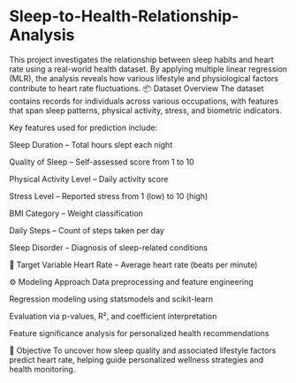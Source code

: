 # Sleep-to-Health-Relationship-Analysis
This project investigates the relationship between sleep habits and heart rate using a real-world health dataset. By applying multiple linear regression (MLR), the analysis reveals how various lifestyle and physiological factors contribute to heart rate fluctuations.
📦 Dataset Overview
The dataset contains records for individuals across various occupations, with features that span sleep patterns, physical activity, stress, and biometric indicators.

Key features used for prediction include:

Sleep Duration – Total hours slept each night

Quality of Sleep – Self-assessed score from 1 to 10

Physical Activity Level – Daily activity score

Stress Level – Reported stress from 1 (low) to 10 (high)

BMI Category – Weight classification

Daily Steps – Count of steps taken per day

Sleep Disorder – Diagnosis of sleep-related conditions

🎯 Target Variable
Heart Rate – Average heart rate (beats per minute)

⚙️ Modeling Approach
Data preprocessing and feature engineering

Regression modeling using statsmodels and scikit-learn

Evaluation via p-values, R², and coefficient interpretation

Feature significance analysis for personalized health recommendations

🎯 Objective
To uncover how sleep quality and associated lifestyle factors predict heart rate, helping guide personalized wellness strategies and health monitoring.
